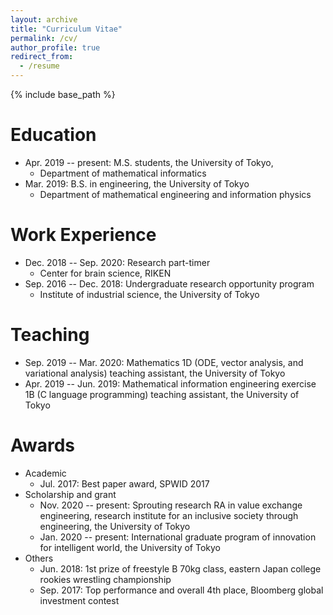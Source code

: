 ```yaml
---
layout: archive
title: "Curriculum Vitae"
permalink: /cv/
author_profile: true
redirect_from:
  - /resume
---
```


{% include base_path %}

Education
======
* Apr. 2019 -- present: M.S. students, the University of Tokyo, 
  * Department of mathematical informatics
* Mar. 2019: B.S. in engineering, the University of Tokyo
  * Department of mathematical engineering and information physics
  
<!-- * Ph.D in Engineering, The Univeristy of Tokyo, 2024 (expected) -->

Work Experience
======
* Dec. 2018 -- Sep. 2020: Research part-timer
  * Center for brain science, RIKEN
* Sep. 2016 -- Dec. 2018: Undergraduate research opportunity program
  * Institute of industrial science, the University of Tokyo
  
<!--
Computer skills
======
* C/C++
* Python
* MATLAB
-->
  
Teaching
======
* Sep. 2019 -- Mar. 2020: Mathematics 1D (ODE, vector analysis, and variational analysis) teaching assistant, the University of Tokyo
* Apr. 2019 -- Jun. 2019: Mathematical information engineering exercise 1B (C language programming) teaching assistant, the University of Tokyo

Awards
======
- Academic
  - Jul. 2017: Best paper award, SPWID 2017
- Scholarship and grant
  - Nov. 2020 -- present: Sprouting research RA in value exchange engineering, research institute for an inclusive society through engineering, the University of Tokyo
  - Jan. 2020 -- present: International graduate program of innovation for intelligent world, the University of Tokyo
- Others
  - Jun. 2018: 1st prize of freestyle B 70kg class, eastern Japan college rookies wrestling championship
  - Sep. 2017: Top performance and overall 4th place, Bloomberg global investment contest
